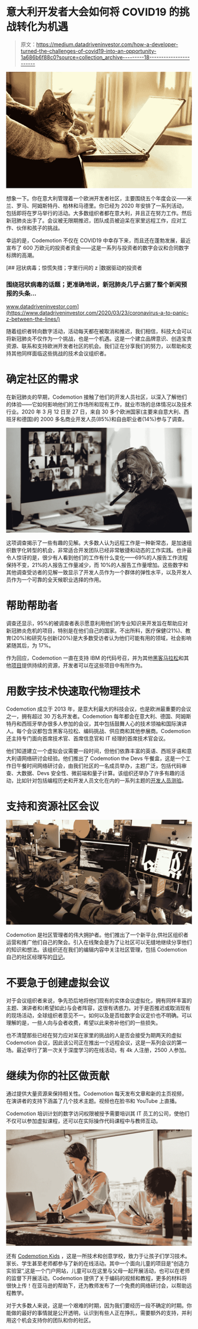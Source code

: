 # 意大利开发者大会如何将 COVID19 的挑战转化为机遇

> 原文：<https://medium.datadriveninvestor.com/how-a-developer-turned-the-challenges-of-covid19-into-an-opportunity-1a686b6f88c0?source=collection_archive---------18----------------------->

![](img/6901bb5cbee74b809a27cb281fad19cd.png)

想象一下。你在意大利管理着一个欧洲开发者社区，主要围绕五个年度会议——米兰、罗马、阿姆斯特丹、柏林和马德里。你已经为 2020 年安排了一系列活动，包括即将在罗马举行的活动。大多数组织者都在意大利，并且正在努力工作。然后新冠肺炎出手了。会议被无限期推迟，团队成员被迫呆在家里远程工作，应对工作、伙伴和孩子的挑战。

幸运的是，Codemotion 不仅在 COVID19 中幸存下来，而且还在蓬勃发展，最近宣布了 600 万欧元的投资者资金——这是一系列与投资者的数字会议和合同数字标牌的高潮。

[](https://www.datadriveninvestor.com/2020/03/23/coronavirus-a-to-panic-z-between-the-lines/) [## 冠状病毒；惊慌失措；字里行间的 z |数据驱动的投资者

### 围绕冠状病毒的话题；更准确地说，新冠肺炎几乎占据了整个新闻预报的头条…

www.datadriveninvestor.com](https://www.datadriveninvestor.com/2020/03/23/coronavirus-a-to-panic-z-between-the-lines/) 

随着组织者转向数字活动，活动每天都在被取消和推迟，我们相信，科技大会可以将新冠肺炎不仅作为一个挑战，也是一个机遇。这是一个建立品牌意识、创造宝贵资源、联系和支持欧洲开发者社区的机会。我们正在分享我们的努力，以帮助和支持其他同样面临这些挑战的技术会议组织者。

# 确定社区的需求

在新冠肺炎的早期，Codemotion 接触了他们的开发人员社区，以深入了解他们的体验——它如何影响他们的工作场所和现有工作，就业市场的总体情况以及技术行业。2020 年 3 月 12 日至 27 日，来自 30 多个欧洲国家(主要来自意大利、西班牙和德国)的 2000 多名商业开发人员(85%)和自由职业者(14%)参与了调查。

![](img/4efb121892324f0efadc048030fab724.png)

这项调查揭示了一些有趣的见解。大多数人认为远程工作是一种新常态，是加速组织数字化转型的机会，非常适合开发团队已经非常敏捷和动态的工作实践。也许最令人惊讶的是，很少有人看到他们的工作有什么变化——69%的人报告工作流程保持不变，21%的人报告工作量减少，而 10%的人报告工作量增加。这些数字和其他调查受访者的见解一致显示了开发人员作为一个群体的弹性水平，以及开发人员作为一个可靠的全天候职业选择的作用。

# 帮助帮助者

调查还显示，95%的被调查者表示愿意利用他们的专业知识来开发旨在帮助应对新冠肺炎危机的项目，特别是在他们自己的国家。不出所料，医疗保健(21%)、教育(20%)和研究与创新(20%)是大多数受访者认为他们可能有用的领域，社会影响紧随其后，为 17%。

作为回应，Codemotion 一直在支持 IBM 的代码号召，并为其他[黑客马拉松](https://www.codemotion.com/magazine/articles/stories/covid-19-hackathon/)和其他[项目](https://www.codemotion.com/magazine/articles/stories/developers-can-help-fight-the-coronavirus/)提供持续的资源，开发者可以在这些项目中有所作为。

# 用数字技术快速取代物理技术

Codemotion 成立于 2013 年，是意大利最大的科技会议，也是欧洲最重要的会议之一，拥有超过 30 万名开发者。Codemotion 每年都会在意大利、德国、阿姆斯特丹和西班牙举办很多人参加的会议，其中包括鼓舞人心的技术领袖和国际演讲人。每个会议都包含黑客马拉松、编码挑战、供应商和其他参展商。Codemotion 还主持专门面向首席技术官、首席信息官和 IT 经理的首席技术官会议。

他们知道建立一个虚拟会议需要一段时间，但他们依靠丰富的英语、西班牙语和意大利语网络研讨会经验。他们推出了 Codemotion the Devs 午餐盒，这是一个工作日午餐时间网络研讨会，由我们社区的一名成员举办，主题广泛，包括代码审查、大数据、Devs 安全性、微前端和量子计算。该组织还举办了许多有趣的活动，比如针对包括编程历史和开发人员文化在内的一系列主题的[开发人员测验](https://community.codemotion.com/codemotion-italy/meetups/meetup-tech-quiz-con-codemotion)。

# 支持和资源社区会议

![](img/2c7e928a35bcb343ccf4b24d89b6f3f7.png)

Codemotion 是社区管理者的伟大拥护者。他们推出了一个新平台,供社区组织者运营和推广他们自己的聚会。引入在线聚会是为了让社区可以无缝地继续分享他们的知识和想法。该组织还在我们的编辑内容中关注社区管理，包括 Codemotion 自己的社区经理写的[日记](https://www.codemotion.com/magazine/dev-hub/community-manager/covid-19-emergency-a-community-managers-diary/)。

# 不要急于创建虚拟会议

对于会议组织者来说，争先恐后地将他们现有的实体会议虚拟化，拥有同样丰富的主题、演讲者和(希望如此)与会者阵容，这很有诱惑力。对于是否推迟或取消现有的现场活动，全球组织者意见不一。如何以及是否给数字会议定价也不明确。可以理解的是，一些人向与会者收费，希望以此来弥补他们的一些损失。

也不清楚那些已经在努力应对呆在家里的挑战的人是否会接受为期两天的虚拟 Codemotion 会议，因此该公司正在推出一个远程会议，这是一系列会议的第一场。最近举行了第一次关于深度学习的在线活动，有 4k 人注册，2500 人参加。

# 继续为你的社区做贡献

通过提供大量资源来保持相关性。Codemotion 每天发布文章和新的主页视频，在演讲者的支持下涵盖了几个技术主题。视频也在脸书和 YouTube 上直播。

Codemotion 培训计划的数字访问权限被授予需要培训其 IT 员工的公司，使他们不仅可以参加虚拟课程，还可以在实际操作代码课程中与教师互动。

![](img/aa98416cc98d76966ba36d45a2bd46b2.png)

还有 [Codemotion Kids](https://codemotionkids.com/) ，这是一所技术和创意学校，致力于让孩子们学习技术。家长、学生甚至老师都参与了新的在线活动。其中一个面向儿童的项目是“创造力实验室”,这是一个门户网站，儿童可以在这里与父母一起开展活动，也可以在老师的监督下开展活动。Codemotion 提供了关于编码的视频和教程，更多的材料将很快上传！在亚马逊的帮助下，还为教师发布了一个免费的网络研讨会，以帮助远程教学。

对于大多数人来说，这是一个艰难的时期，因为我们要经历一段不确定的时期。你能做的最好的事情就是公开透明，认识到有些人正在挣扎，需要额外的支持，并利用这个机会支持你的团队和你的社区。